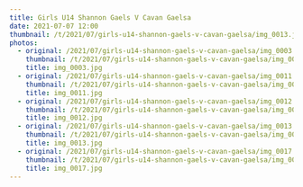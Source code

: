 ```yaml
---
title: Girls U14 Shannon Gaels V Cavan Gaelsa
date: 2021-07-07 12:00
thumbnail: /t/2021/07/girls-u14-shannon-gaels-v-cavan-gaelsa/img_0013.jpg
photos:
  - original: /2021/07/girls-u14-shannon-gaels-v-cavan-gaelsa/img_0003.jpg
    thumbnail: /t/2021/07/girls-u14-shannon-gaels-v-cavan-gaelsa/img_0003.jpg
    title: img_0003.jpg
  - original: /2021/07/girls-u14-shannon-gaels-v-cavan-gaelsa/img_0011.jpg
    thumbnail: /t/2021/07/girls-u14-shannon-gaels-v-cavan-gaelsa/img_0011.jpg
    title: img_0011.jpg
  - original: /2021/07/girls-u14-shannon-gaels-v-cavan-gaelsa/img_0012.jpg
    thumbnail: /t/2021/07/girls-u14-shannon-gaels-v-cavan-gaelsa/img_0012.jpg
    title: img_0012.jpg
  - original: /2021/07/girls-u14-shannon-gaels-v-cavan-gaelsa/img_0013.jpg
    thumbnail: /t/2021/07/girls-u14-shannon-gaels-v-cavan-gaelsa/img_0013.jpg
    title: img_0013.jpg
  - original: /2021/07/girls-u14-shannon-gaels-v-cavan-gaelsa/img_0017.jpg
    thumbnail: /t/2021/07/girls-u14-shannon-gaels-v-cavan-gaelsa/img_0017.jpg
    title: img_0017.jpg
---
```

